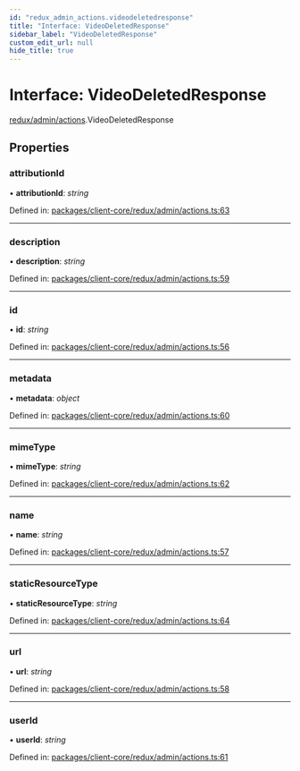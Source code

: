```yaml
---
id: "redux_admin_actions.videodeletedresponse"
title: "Interface: VideoDeletedResponse"
sidebar_label: "VideoDeletedResponse"
custom_edit_url: null
hide_title: true
---
```


# Interface: VideoDeletedResponse

[redux/admin/actions](../modules/redux_admin_actions.md).VideoDeletedResponse

## Properties

### attributionId

• **attributionId**: *string*

Defined in: [packages/client-core/redux/admin/actions.ts:63](https://github.com/xr3ngine/xr3ngine/blob/56376a778/packages/client-core/redux/admin/actions.ts#L63)

___

### description

• **description**: *string*

Defined in: [packages/client-core/redux/admin/actions.ts:59](https://github.com/xr3ngine/xr3ngine/blob/56376a778/packages/client-core/redux/admin/actions.ts#L59)

___

### id

• **id**: *string*

Defined in: [packages/client-core/redux/admin/actions.ts:56](https://github.com/xr3ngine/xr3ngine/blob/56376a778/packages/client-core/redux/admin/actions.ts#L56)

___

### metadata

• **metadata**: *object*

Defined in: [packages/client-core/redux/admin/actions.ts:60](https://github.com/xr3ngine/xr3ngine/blob/56376a778/packages/client-core/redux/admin/actions.ts#L60)

___

### mimeType

• **mimeType**: *string*

Defined in: [packages/client-core/redux/admin/actions.ts:62](https://github.com/xr3ngine/xr3ngine/blob/56376a778/packages/client-core/redux/admin/actions.ts#L62)

___

### name

• **name**: *string*

Defined in: [packages/client-core/redux/admin/actions.ts:57](https://github.com/xr3ngine/xr3ngine/blob/56376a778/packages/client-core/redux/admin/actions.ts#L57)

___

### staticResourceType

• **staticResourceType**: *string*

Defined in: [packages/client-core/redux/admin/actions.ts:64](https://github.com/xr3ngine/xr3ngine/blob/56376a778/packages/client-core/redux/admin/actions.ts#L64)

___

### url

• **url**: *string*

Defined in: [packages/client-core/redux/admin/actions.ts:58](https://github.com/xr3ngine/xr3ngine/blob/56376a778/packages/client-core/redux/admin/actions.ts#L58)

___

### userId

• **userId**: *string*

Defined in: [packages/client-core/redux/admin/actions.ts:61](https://github.com/xr3ngine/xr3ngine/blob/56376a778/packages/client-core/redux/admin/actions.ts#L61)
